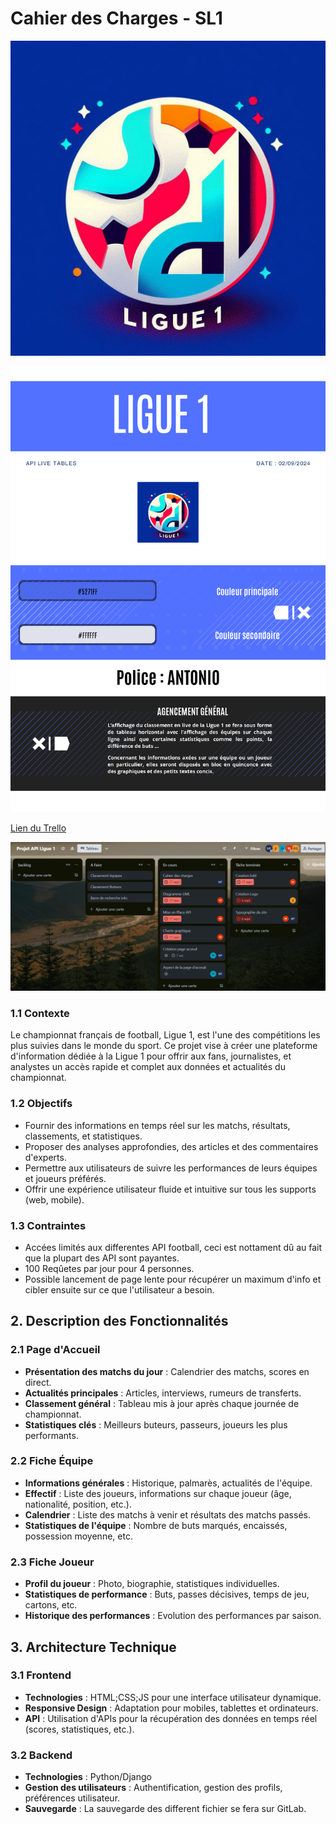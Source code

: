 # Cahier des Charges - SL1

![Mon image](./img/logo_SL1.jpg)


![Mon image](./img/charte.jpg)


[Lien du Trello](https://trello.com/invite/b/66d57437756fb643c0a3293b/ATTI540b7761f6618555667af0cad6c02056458CA623/projet-api-ligue-1)


![Mon image](./img/trello.png)

### 1.1 Contexte
Le championnat français de football, Ligue 1, est l'une des compétitions les plus suivies dans le monde du sport. Ce projet vise à créer une plateforme d'information dédiée à la Ligue 1 pour offrir aux fans, journalistes, et analystes un accès rapide et complet aux données et actualités du championnat.



### 1.2 Objectifs
- Fournir des informations en temps réel sur les matchs, résultats, classements, et statistiques.
- Proposer des analyses approfondies, des articles et des commentaires d'experts.
- Permettre aux utilisateurs de suivre les performances de leurs équipes et joueurs préférés.
- Offrir une expérience utilisateur fluide et intuitive sur tous les supports (web, mobile).


### 1.3 Contraintes
- Accées limités aux differentes API football, ceci est nottament dû au fait que la plupart des API sont payantes. 
- 100 Reqûetes par jour pour 4 personnes.
- Possible lancement de page lente pour récupérer un maximum d'info et cibler ensuite sur ce que l'utilisateur a besoin.


## 2. Description des Fonctionnalités

### 2.1 Page d'Accueil
- **Présentation des matchs du jour** : Calendrier des matchs, scores en direct.
- **Actualités principales** : Articles, interviews, rumeurs de transferts.
- **Classement général** : Tableau mis à jour après chaque journée de championnat.
- **Statistiques clés** : Meilleurs buteurs, passeurs, joueurs les plus performants.

### 2.2 Fiche Équipe
- **Informations générales** : Historique, palmarès, actualités de l'équipe.
- **Effectif** : Liste des joueurs, informations sur chaque joueur (âge, nationalité, position, etc.).
- **Calendrier** : Liste des matchs à venir et résultats des matchs passés.
- **Statistiques de l'équipe** : Nombre de buts marqués, encaissés, possession moyenne, etc.

### 2.3 Fiche Joueur
- **Profil du joueur** : Photo, biographie, statistiques individuelles.
- **Statistiques de performance** : Buts, passes décisives, temps de jeu, cartons, etc.
- **Historique des performances** : Evolution des performances par saison.



## 3. Architecture Technique

### 3.1 Frontend
- **Technologies** : HTML;CSS;JS pour une interface utilisateur dynamique.
- **Responsive Design** : Adaptation pour mobiles, tablettes et ordinateurs.
- **API** : Utilisation d'APIs pour la récupération des données en temps réel (scores, statistiques, etc.).

### 3.2 Backend
- **Technologies** :  Python/Django
- **Gestion des utilisateurs** : Authentification, gestion des profils, préférences utilisateur.
- **Sauvegarde** : La sauvegarde des different fichier se fera sur GitLab.

